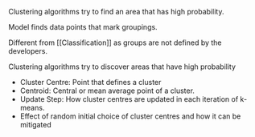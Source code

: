 Clustering algorithms try to find an area that has high probability. 

Model finds data points that mark groupings. 

Different from [[Classification]] as groups are not defined by the developers. 

Clustering algorithms try to discover areas that have high probability

- Cluster Centre: Point that defines a cluster
- Centroid: Central or mean average point of a cluster.
- Update Step: How cluster centres are updated in each iteration of k-means.
- Effect of random initial choice of cluster centres and how it can be mitigated